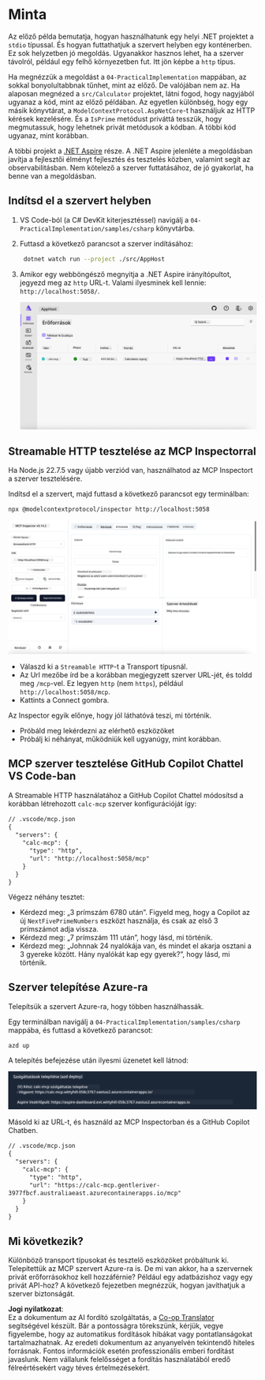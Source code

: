 <!--
CO_OP_TRANSLATOR_METADATA:
{
  "original_hash": "0bc7bd48f55f1565f1d95ccb2c16f728",
  "translation_date": "2025-07-13T23:09:10+00:00",
  "source_file": "04-PracticalImplementation/samples/csharp/README.md",
  "language_code": "hu"
}
-->
# Minta

Az előző példa bemutatja, hogyan használhatunk egy helyi .NET projektet a `stdio` típussal. És hogyan futtathatjuk a szervert helyben egy konténerben. Ez sok helyzetben jó megoldás. Ugyanakkor hasznos lehet, ha a szerver távolról, például egy felhő környezetben fut. Itt jön képbe a `http` típus.

Ha megnézzük a megoldást a `04-PracticalImplementation` mappában, az sokkal bonyolultabbnak tűnhet, mint az előző. De valójában nem az. Ha alaposan megnézed a `src/Calculator` projektet, látni fogod, hogy nagyjából ugyanaz a kód, mint az előző példában. Az egyetlen különbség, hogy egy másik könyvtárat, a `ModelContextProtocol.AspNetCore`-t használjuk az HTTP kérések kezelésére. És a `IsPrime` metódust priváttá tesszük, hogy megmutassuk, hogy lehetnek privát metódusok a kódban. A többi kód ugyanaz, mint korábban.

A többi projekt a [.NET Aspire](https://learn.microsoft.com/dotnet/aspire/get-started/aspire-overview) része. A .NET Aspire jelenléte a megoldásban javítja a fejlesztői élményt fejlesztés és tesztelés közben, valamint segít az observabilitásban. Nem kötelező a szerver futtatásához, de jó gyakorlat, ha benne van a megoldásban.

## Indítsd el a szervert helyben

1. VS Code-ból (a C# DevKit kiterjesztéssel) navigálj a `04-PracticalImplementation/samples/csharp` könyvtárba.
1. Futtasd a következő parancsot a szerver indításához:

   ```bash
    dotnet watch run --project ./src/AppHost
   ```

1. Amikor egy webböngésző megnyitja a .NET Aspire irányítópultot, jegyezd meg az `http` URL-t. Valami ilyesminek kell lennie: `http://localhost:5058/`.

   ![.NET Aspire Dashboard](../../../../../translated_images/dotnet-aspire-dashboard.0a7095710e9301e90df2efd867e1b675b3b9bc2ccd7feb1ebddc0751522bc37c.hu.png)

## Streamable HTTP tesztelése az MCP Inspectorral

Ha Node.js 22.7.5 vagy újabb verziód van, használhatod az MCP Inspectort a szerver tesztelésére.

Indítsd el a szervert, majd futtasd a következő parancsot egy terminálban:

```bash
npx @modelcontextprotocol/inspector http://localhost:5058
```

![MCP Inspector](../../../../../translated_images/mcp-inspector.c223422b9b494fb4a518a3b3911b3e708e6a5715069470f9163ee2ee8d5f1ba9.hu.png)

- Válaszd ki a `Streamable HTTP`-t a Transport típusnál.
- Az Url mezőbe írd be a korábban megjegyzett szerver URL-jét, és toldd meg `/mcp`-vel. Ez legyen `http` (nem `https`), például `http://localhost:5058/mcp`.
- Kattints a Connect gombra.

Az Inspector egyik előnye, hogy jól láthatóvá teszi, mi történik.

- Próbáld meg lekérdezni az elérhető eszközöket
- Próbálj ki néhányat, működniük kell ugyanúgy, mint korábban.

## MCP szerver tesztelése GitHub Copilot Chattel VS Code-ban

A Streamable HTTP használatához a GitHub Copilot Chattel módosítsd a korábban létrehozott `calc-mcp` szerver konfigurációját így:

```jsonc
// .vscode/mcp.json
{
  "servers": {
    "calc-mcp": {
      "type": "http",
      "url": "http://localhost:5058/mcp"
    }
  }
}
```

Végezz néhány tesztet:

- Kérdezd meg: „3 prímszám 6780 után”. Figyeld meg, hogy a Copilot az új `NextFivePrimeNumbers` eszközt használja, és csak az első 3 prímszámot adja vissza.
- Kérdezd meg: „7 prímszám 111 után”, hogy lásd, mi történik.
- Kérdezd meg: „Johnnak 24 nyalókája van, és mindet el akarja osztani a 3 gyereke között. Hány nyalókát kap egy gyerek?”, hogy lásd, mi történik.

## Szerver telepítése Azure-ra

Telepítsük a szervert Azure-ra, hogy többen használhassák.

Egy terminálban navigálj a `04-PracticalImplementation/samples/csharp` mappába, és futtasd a következő parancsot:

```bash
azd up
```

A telepítés befejezése után ilyesmi üzenetet kell látnod:

![Azd deployment success](../../../../../translated_images/azd-deployment-success.bd42940493f1b834a5ce6251a6f88966546009b350df59d0cc4a8caabe94a4f1.hu.png)

Másold ki az URL-t, és használd az MCP Inspectorban és a GitHub Copilot Chatben.

```jsonc
// .vscode/mcp.json
{
  "servers": {
    "calc-mcp": {
      "type": "http",
      "url": "https://calc-mcp.gentleriver-3977fbcf.australiaeast.azurecontainerapps.io/mcp"
    }
  }
}
```

## Mi következik?

Különböző transport típusokat és tesztelő eszközöket próbáltunk ki. Telepítettük az MCP szervert Azure-ra is. De mi van akkor, ha a szervernek privát erőforrásokhoz kell hozzáférnie? Például egy adatbázishoz vagy egy privát API-hoz? A következő fejezetben megnézzük, hogyan javíthatjuk a szerver biztonságát.

**Jogi nyilatkozat**:  
Ez a dokumentum az AI fordító szolgáltatás, a [Co-op Translator](https://github.com/Azure/co-op-translator) segítségével készült. Bár a pontosságra törekszünk, kérjük, vegye figyelembe, hogy az automatikus fordítások hibákat vagy pontatlanságokat tartalmazhatnak. Az eredeti dokumentum az anyanyelvén tekintendő hiteles forrásnak. Fontos információk esetén professzionális emberi fordítást javaslunk. Nem vállalunk felelősséget a fordítás használatából eredő félreértésekért vagy téves értelmezésekért.